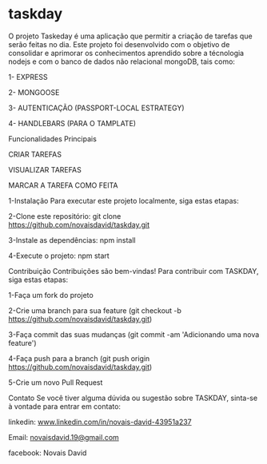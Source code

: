 # taskday

O projeto Taskeday é uma aplicação que permitir a criação de tarefas que serão feitas no dia. Este projeto foi desenvolvido com o objetivo de consolidar e aprimorar os conhecimentos aprendido sobre
a técnologia nodejs e com o banco de dados não relacional mongoDB, tais como:

1- EXPRESS

2- MONGOOSE

3- AUTENTICAÇÃO (PASSPORT-LOCAL ESTRATEGY)

4- HANDLEBARS (PARA O TAMPLATE)

Funcionalidades Principais

CRIAR TAREFAS

VISUALIZAR TAREFAS

MARCAR A TAREFA COMO FEITA

1-Instalação
Para executar este projeto localmente, siga estas etapas:

2-Clone este repositório:
git clone https://github.com/novaisdavid/taskday.git

3-Instale as dependências:
npm install

4-Execute o projeto:
npm start

Contribuição
Contribuições são bem-vindas! Para contribuir com TASKDAY, siga estas etapas:

1-Faça um fork do projeto

2-Crie uma branch para sua feature (git checkout -b https://github.com/novaisdavid/taskday.git)

3-Faça commit das suas mudanças (git commit -am 'Adicionando uma nova feature')

4-Faça push para a branch (git push origin https://github.com/novaisdavid/taskday.git)

5-Crie um novo Pull Request

Contato
Se você tiver alguma dúvida ou sugestão sobre TASKDAY, sinta-se à vontade para entrar em contato:

linkedin: www.linkedin.com/in/novais-david-43951a237

Email: novaisdavid.19@gmail.com

facebook: Novais David
